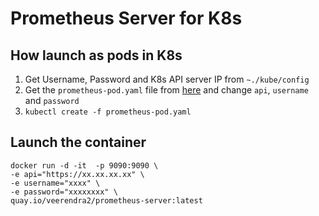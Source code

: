 # Prometheus Server for K8s

## How launch as pods in K8s
1. Get Username, Password and K8s API server IP from `~./kube/config`
2. Get the `prometheus-pod.yaml` file from [here]() and change `api`, `username` and `password`
3. `kubectl create -f prometheus-pod.yaml`

## Launch the container
```
docker run -d -it  -p 9090:9090 \
-e api="https://xx.xx.xx.xx" \
-e username="xxxx" \
-e password="xxxxxxxx" \
quay.io/veerendra2/prometheus-server:latest
```
